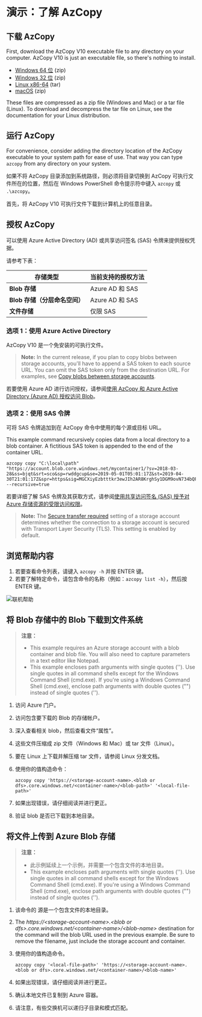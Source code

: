 # <a name="demonstration-explore-azcopy"></a>演示：了解 AzCopy

## <a name="download-azcopy"></a>下载 AzCopy

First, download the AzCopy V10 executable file to any directory on your computer. AzCopy V10 is just an executable file, so there's nothing to install.

- [Windows 64 位](https://aka.ms/downloadazcopy-v10-windows) (zip)
- [Windows 32 位](https://aka.ms/downloadazcopy-v10-windows-32bit) (zip)
- [Linux x86-64](https://aka.ms/downloadazcopy-v10-linux) (tar)
- [macOS](https://aka.ms/downloadazcopy-v10-mac) (zip)

These files are compressed as a zip file (Windows and Mac) or a tar file (Linux). To download and decompress the tar file on Linux, see the documentation for your Linux distribution.

## <a name="run-azcopy"></a>运行 AzCopy

For convenience, consider adding the directory location of the AzCopy executable to your system path for ease of use. That way you can type <ph id="ph1">`azcopy`</ph> from any directory on your system.

如果不将 AzCopy 目录添加到系统路径，则必须将目录切换到 AzCopy 可执行文件所在的位置，然后在 Windows PowerShell 命令提示符中键入 `azcopy` 或 `.\azcopy`。

首先，将 AzCopy V10 可执行文件下载到计算机上的任意目录。 

## <a name="authorize-azcopy"></a>授权 AzCopy

可以使用 Azure Active Directory (AD) 或共享访问签名 (SAS) 令牌来提供授权凭据。

请参考下表：

| 存储类型 | 当前支持的授权方法 |
|--|--|
|**Blob 存储** | Azure AD 和 SAS |
|**Blob 存储（分层命名空间）** | Azure AD 和 SAS |
|**文件存储** | 仅限 SAS |

### <a name="option-1-use-azure-active-directory"></a>选项 1：使用 Azure Active Directory

AzCopy V10 是一个免安装的可执行文件。  

> <bpt id="p1">**</bpt>Note:<ept id="p1">**</ept> In the current release, if you plan to copy blobs between storage accounts, you'll have to append a SAS token to each source URL. You can omit the SAS token only from the destination URL. For examples, see <bpt id="p1">[</bpt>Copy blobs between storage accounts<ept id="p1">](https://docs.microsoft.com/azure/storage/common/storage-use-azcopy-v10#transfer-data)</ept>.

若要使用 Azure AD 进行访问授权，请参阅[使用 AzCopy 和 Azure Active Directory (Azure AD) 授权访问 Blob](https://docs.microsoft.com/azure/storage/common/storage-use-azcopy-authorize-azure-active-directory)。

### <a name="option-2-use-a-sas-token"></a>选项 2：使用 SAS 令牌

可将 SAS 令牌追加到在 AzCopy 命令中使用的每个源或目标 URL。

This example command recursively copies data from a local directory to a blob container. A fictitious SAS token is appended to the end of the container URL.

```azcopy
azcopy copy "C:\local\path" "https://account.blob.core.windows.net/mycontainer1/?sv=2018-03-28&ss=bjqt&srt=sco&sp=rwddgcup&se=2019-05-01T05:01:17Z&st=2019-04-30T21:01:17Z&spr=https&sig=MGCXiyEzbtttkr3ewJIh2AR8KrghSy1DGM9ovN734bQF4%3D" --recursive=true
```

若要详细了解 SAS 令牌及其获取方式，请参阅[使用共享访问签名 (SAS) 授予对 Azure 存储资源的受限访问权限](https://docs.microsoft.com/azure/storage/common/storage-sas-overview)。

> <bpt id="p1">**</bpt>Note:<ept id="p1">**</ept> The <bpt id="p2">[</bpt>Secure transfer required<ept id="p2">](storage-require-secure-transfer.md)</ept> setting of a storage account determines whether the connection to a storage account is secured with Transport Layer Security (TLS). This setting is enabled by default.   

## <a name="explore-the-help"></a>浏览帮助内容

1. 若要查看命令列表，请键入 `azcopy -h` 并按 ENTER 键。
2. 若要了解特定命令，请包含命令的名称（例如：`azcopy list -h`），然后按 ENTER 键。

![联机帮助](Images/azcopy-inline-help.png)

## <a name="download-a-blob-from-blob-storage-to-the-file-system"></a>将 Blob 存储中的 Blob 下载到文件系统

>**注意：**
>- This example requires an Azure storage account with a blob container and blob file. You will also need to capture parameters in a text editor like Notepad.
>- This example encloses path arguments with single quotes (''). Use single quotes in all command shells except for the Windows Command Shell (cmd.exe). If you're using a Windows Command Shell (cmd.exe), enclose path arguments with double quotes ("") instead of single quotes ('').

1. 访问 Azure 门户。
2. 访问包含要下载的 Blob 的存储帐户。
3. 深入查看相关 blob，然后查看文件“属性”。
4. 这些文件压缩成 zip 文件（Windows 和 Mac）或 tar 文件（Linux）。
5. 要在 Linux 上下载并解压缩 tar 文件，请参阅 Linux 分发文档。
6. 使用你的值构造命令：

    ```
    azcopy copy 'https://<storage-account-name>.<blob or dfs>.core.windows.net/<container-name>/<blob-path>' '<local-file-path>'
    ```
    
7. 如果出现错误，请仔细阅读并进行更正。
8. 验证 blob 是否已下载到本地目录。 

## <a name="upload-files-to-azure-blob-storage"></a>将文件上传到 Azure Blob 存储

>**注意：**
>- 此示例延续上一个示例，并需要一个包含文件的本地目录。
>- This example encloses path arguments with single quotes (''). Use single quotes in all command shells except for the Windows Command Shell (cmd.exe). If you're using a Windows Command Shell (cmd.exe), enclose path arguments with double quotes ("") instead of single quotes ('').

1. 该命令的 <local-file-path> 源是一个包含文件的本地目录。 
2. The <bpt id="p1">*</bpt>https://&lt;storage-account-name&gt;.<ph id="ph1">&lt;blob or dfs&gt;</ph>.core.windows.net/&lt;container-name&gt;/&lt;blob-name&gt;<ept id="p1">*</ept> destination for the command will the blob URL used in the previous example. Be sure to remove the filename, just include the storage account and container. 
3. 使用你的值构造命令。

    ```
    azcopy copy '<local-file-path>' 'https://<storage-account-name>.<blob or dfs>.core.windows.net/<container-name>/<blob-name>'
    ```

5. 如果出现错误，请仔细阅读并进行更正。
6. 确认本地文件已复制到 Azure 容器。 
7. 请注意，有些交换机可以递归子目录和模式匹配。
